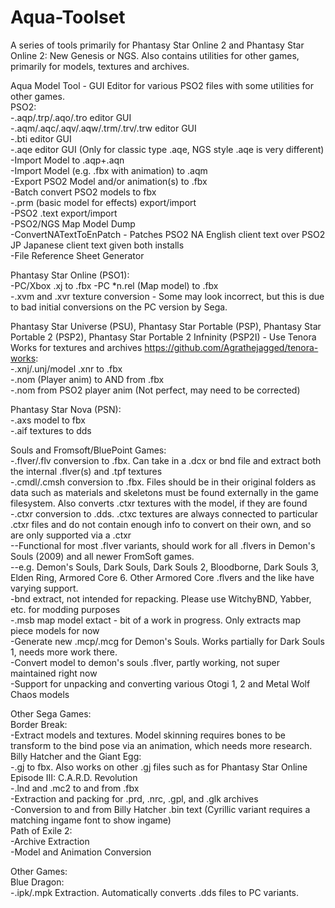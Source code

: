 # Aqua-Toolset  
A series of tools primarily for Phantasy Star Online 2 and Phantasy Star Online 2: New Genesis or NGS. Also contains utilities for other games, primarily for models, textures and archives.  

Aqua Model Tool - GUI Editor for various PSO2 files with some utilities for other games.  
PSO2:  
-.aqp/.trp/.aqo/.tro editor GUI  
-.aqm/.aqc/.aqv/.aqw/.trm/.trv/.trw editor GUI  
-.bti editor GUI  
-.aqe editor GUI (Only for classic type .aqe, NGS style .aqe is very different)  
-Import Model to .aqp+.aqn  
-Import Model (e.g. .fbx with animation) to .aqm  
-Export PSO2 Model and/or animation(s) to .fbx  
-Batch convert PSO2 models to fbx  
-.prm (basic model for effects) export/import  
-PSO2 .text export/import  
-PSO2/NGS Map Model Dump  
-ConvertNATextToEnPatch - Patches PSO2 NA English client text over PSO2 JP Japanese client text given both installs  
-File Reference Sheet Generator  
    
Phantasy Star Online (PSO1):   
-PC/Xbox .xj to .fbx
-PC *n.rel (Map model) to .fbx  
-.xvm and .xvr texture conversion - Some may look incorrect, but this is due to bad initial conversions on the PC version by Sega.  
    
Phantasy Star Universe (PSU), Phantasy Star Portable (PSP), Phantasy Star Portable 2 (PSP2), Phantasy Star Portable 2 Infninity (PSP2I) - Use Tenora Works for textures and archives https://github.com/Agrathejagged/tenora-works:  
-.xnj/.unj/model .xnr to .fbx  
-.nom (Player anim) to AND from .fbx  
-.nom from PSO2 player anim (Not perfect, may need to be corrected)  
  
Phantasy Star Nova (PSN):  
-.axs model to fbx  
-.aif textures to dds  
    
Souls and Fromsoft/BluePoint Games:  
-.flver/.flv conversion to .fbx. Can take in a .dcx or bnd file and extract both the internal .flver(s) and .tpf textures  
-.cmdl/.cmsh conversion to .fbx. Files should be in their original folders as data such as materials and skeletons must be found externally in the game filesystem. Also converts .ctxr textures with the model, if they are found  
-.ctxr conversion to .dds. .ctxc textures are always connected to particular .ctxr files and do not contain enough info to convert on their own, and so are only supported via a .ctxr  
--Functional for most .flver variants, should work for all .flvers in Demon's Souls (2009) and all newer FromSoft games.   
--e.g. Demon's Souls, Dark Souls, Dark Souls 2, Bloodborne, Dark Souls 3, Elden Ring, Armored Core 6. Other Armored Core .flvers and the like have varying support.  
-bnd extract, not intended for repacking. Please use WitchyBND, Yabber, etc. for modding purposes  
-.msb map model extact - bit of a work in progress. Only extracts map piece models for now  
-Generate new .mcp/.mcg for Demon's Souls. Works partially for Dark Souls 1, needs more work there.  
-Convert model to demon's souls .flver, partly working, not super maintained right now  
-Support for unpacking and converting various Otogi 1, 2 and Metal Wolf Chaos models  
  
Other Sega Games:    
Border Break:  
-Extract models and textures. Model skinning requires bones to be transform to the bind pose via an animation, which needs more research.  
Billy Hatcher and the Giant Egg:  
-.gj to fbx. Also works on other .gj files such as for Phantasy Star Online Episode III: C.A.R.D. Revolution    
-.lnd and .mc2 to and from .fbx  
-Extraction and packing for .prd, .nrc, .gpl, and .glk archives  
-Conversion to and from Billy Hatcher .bin text (Cyrillic variant requires a matching ingame font to show ingame)  
Path of Exile 2:  
-Archive Extraction  
-Model and Animation Conversion  

Other Games:  
Blue Dragon:  
-.ipk/.mpk Extraction. Automatically converts .dds files to PC variants.  
